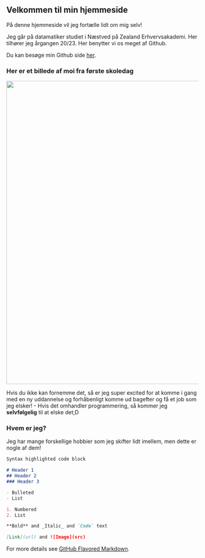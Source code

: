 ## Velkommen til min hjemmeside

På denne hjemmeside vil jeg fortælle lidt om mig selv! 

Jeg går på datamatiker studiet i Næstved på Zealand Erhvervsakademi. Her tilhører jeg årgangen 20/23. Her benytter vi os meget af Github.

Du kan besøge min Github side [her](https://github.com/ellamusen).

### Her er et billede af moi fra første skoledag

<p align="center">
  <img width="594" height="793" src="https://scontent-cph2-1.xx.fbcdn.net/v/t1.15752-9/p1080x2048/118765186_737007996849119_3398789400409241586_n.jpg?_nc_cat=111&_nc_sid=b96e70&_nc_ohc=P8xKNlrJO5sAX83VR3o&_nc_ht=scontent-cph2-1.xx&tp=6&oh=52288b8832558a4891cc0c5dd2c3d9bb&oe=5F7E443E">
</p>

Hvis du ikke kan fornemme det, så er jeg super excited for at komme i gang med en ny uddannelse og forhåbenligt komme ud bagefter og få et job som jeg elsker! - Hvis det omhandler programmering, så kommer jeg **selvfølgelig** til at elske det;D

### Hvem er jeg?

Jeg har mange forskellige hobbier som jeg skifter lidt imellem, men dette er nogle af dem!

```markdown
Syntax highlighted code block

# Header 1
## Header 2
### Header 3

- Bulleted
- List

1. Numbered
2. List

**Bold** and _Italic_ and `Code` text

[Link](url) and ![Image](src)
```

For more details see [GitHub Flavored Markdown](https://guides.github.com/features/mastering-markdown/).




